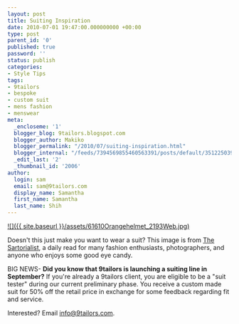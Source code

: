 ```yaml
---
layout: post
title: Suiting Inspiration
date: 2010-07-01 19:47:00.000000000 +00:00
type: post
parent_id: '0'
published: true
password: ''
status: publish
categories:
- Style Tips
tags:
- 9tailors
- bespoke
- custom suit
- mens fashion
- menswear
meta:
  _encloseme: '1'
  blogger_blog: 9tailors.blogspot.com
  blogger_author: Makiko
  blogger_permalink: "/2010/07/suiting-inspiration.html"
  blogger_internal: "/feeds/7394569855460563391/posts/default/3512250391522087318"
  _edit_last: '2'
  _thumbnail_id: '2006'
author:
  login: sam
  email: sam@9tailors.com
  display_name: Samantha
  first_name: Samantha
  last_name: Shih
---
```

[![]({{ site.baseurl }}/assets/61610Orangehelmet_2193Web.jpg)](http://1.bp.blogspot.com/_20LDsLnO2rk/TCzxDdVlMCI/AAAAAAAAAkM/RPoZ3Oi_3DY/s1600/61610Orangehelmet_2193Web.jpg)

Doesn't this just make you want to wear a suit? This image is from [The Sartorialist](http://thesartorialist.blogspot.com/), a daily read for many fashion enthusiasts, photographers, and anyone who enjoys some good eye candy.

BIG NEWS- **Did you know that 9tailors is launching a suiting line in September?** If you're already a 9tailors client, you are eligible to be a "suit tester" during our current preliminary phase. You receive a custom made suit for 50% off the retail price in exchange for some feedback regarding fit and service.

Interested? Email [info@9tailors.com](mailto:info@9tailors.com).